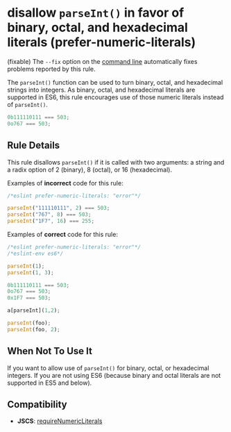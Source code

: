 # disallow `parseInt()` in favor of binary, octal, and hexadecimal literals (prefer-numeric-literals)

(fixable) The `--fix` option on the [command line](../user-guide/command-line-interface#fix) automatically fixes problems reported by this rule.

The `parseInt()` function can be used to turn binary, octal, and hexadecimal strings into integers. As binary, octal, and hexadecimal literals are supported in ES6, this rule encourages use of those numeric literals instead of `parseInt()`.

```js
0b111110111 === 503;
0o767 === 503;
```

## Rule Details

This rule disallows `parseInt()` if it is called with two arguments: a string and a radix option of 2 (binary), 8 (octal), or 16 (hexadecimal).

Examples of **incorrect** code for this rule:

```js
/*eslint prefer-numeric-literals: "error"*/

parseInt("111110111", 2) === 503;
parseInt("767", 8) === 503;
parseInt("1F7", 16) === 255;
```

Examples of **correct** code for this rule:

```js
/*eslint prefer-numeric-literals: "error"*/
/*eslint-env es6*/

parseInt(1);
parseInt(1, 3);

0b111110111 === 503;
0o767 === 503;
0x1F7 === 503;

a[parseInt](1,2);

parseInt(foo);
parseInt(foo, 2);
```

## When Not To Use It

If you want to allow use of `parseInt()` for binary, octal, or hexadecimal integers. If you are not using ES6 (because binary and octal literals are not supported in ES5 and below).

## Compatibility

* **JSCS**: [requireNumericLiterals](http://jscs.info/rule/requireNumericLiterals)
